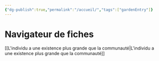 ```yaml
---
{"dg-publish":true,"permalink":"/accueil/","tags":["gardenEntry"]}
---
```


# Navigateur de fiches

[[L'individu a une existence plus grande que la communauté\|L'individu a une existence plus grande que la communauté]]